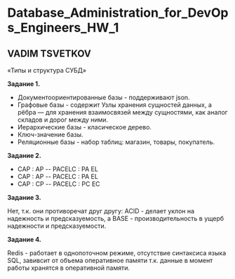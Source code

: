 # Database_Administration_for_DevOps_Engineers_HW_1
## VADIM TSVETKOV

«Типы и структура СУБД»

**Задание 1.**

- Документоориентированные базы - поддерживают json.
- Графовые базы - содержит Узлы хранения сущностей данных, а рёбра — для хранения взаимосвязей между сущностями, как аналог складов и дорог между ними.
- Иерархические базы - класическое дерево.
- Ключ-значение базы.
- Реляционные базы - набор таблиц: магазин, товары, покупатель.

**Задание 2.**

- CAP : AP -- PACELC : PA EL
- CAP : AP -- PACELC : PA EL
- CAP : CP -- PACELC : PC EC

**Задание 3.**

Нет, т.к. они противоречат друг другу: ACID - делает уклон на надежность и предсказуемость, а BASE - производительность в ущерб надежности и предсказуемости.

**Задание 4.**

Redis - работает в однопоточном режиме, отсутствие синтаксиса языка SQL, завивсит от объема оперативное памяти т.к. данные в момент работы хранятся в оперативной памяти.
